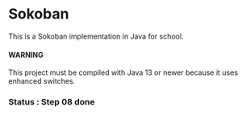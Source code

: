 # Sokoban

This is a Sokoban implementation in Java for school.

#### WARNING

This project must be compiled with Java 13 or newer because it uses enhanced switches.

### Status : Step 08 done